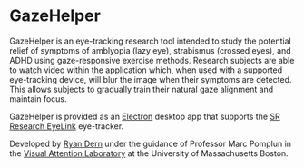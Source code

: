 # GazeHelper

GazeHelper is an eye-tracking research tool intended to study the potential relief of symptoms of amblyopia (lazy eye), strabismus (crossed eyes), and ADHD using gaze-responsive exercise methods. Research subjects are able to watch video within the application which, when used with a supported eye-tracking device, will blur the image when their symptoms are detected. This allows subjects to gradually train their natural gaze alignment and maintain focus.

GazeHelper is provided as an [Electron](https://www.electronjs.org/) desktop app that supports the [SR Research EyeLink](https://www.sr-research.com/) eye-tracker. 

Developed by [Ryan Dern](https://github.com/RMDern) under the guidance of Professor Marc Pomplun in the [Visual Attention Laboratory](https://www.cs.umb.edu/~marc/lab/gallery.html) at the University of Massachusetts Boston.

